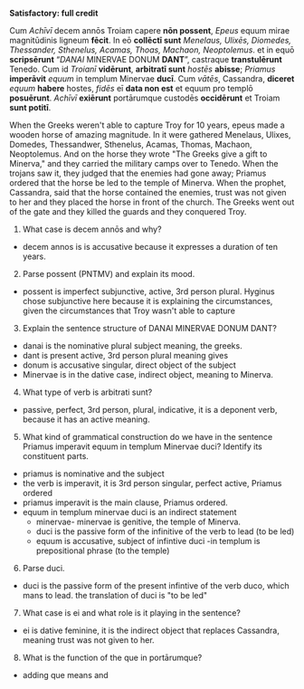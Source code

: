 **Satisfactory:  full credit**

Cum *Achīvī* decem annōs Troiam capere **nōn possent**, *Epeus* equum mirae magnitūdinis ligneum **fēcit**.
In eō **collēctī sunt** *Menelaus, Ulixēs, Diomedes, Thessander, Sthenelus, Acamas, Thoas, Machaon, Neoptolemus*.
et in equō **scripsērunt** “*DANAI* MINERVAE DONUM **DANT**”, castraque **transtulērunt** Tenedo.
Cum id *Troianī* **vidērunt**, **arbitratī sunt** *hostēs* **abisse**;
*Priamus* **imperāvit** *equum* in templum Minervae **ducī**.
Cum *vātēs*, Cassandra, **diceret** *equum* **habere** hostes, *fidēs* eī **data non est** et equum pro templō **posuērunt**.
*Achīvī* **exiērunt** portārumque custodēs **occidērunt** et Troiam **sunt potitī**.

When the Greeks weren't able to capture Troy for 10 years,
epeus made a wooden horse of amazing magnitude.
In it were gathered Menelaus, Ulixes, Domedes, Thessandwer, Sthenelus, Acamas, Thomas, Machaon, Neoptolemus.
And on the horse they wrote "The Greeks give a gift to Minerva," and they carried the military camps over to Tenedo.
When the trojans saw it, they judged that the enemies had gone away;
Priamus ordered that the horse be led to the temple of Minerva.
When the prophet, Cassandra, said that the horse contained the enemies,
 trust was not given to her and they placed the horse in front of the church.
The Greeks went out of the gate
and they killed the guards and they conquered Troy. 

1. What case is decem annōs and why?
- decem annos is is accusative because it expresses a duration of ten years. 

2. Parse possent (PNTMV) and explain its mood.
- possent is imperfect subjunctive, active, 3rd person plural. Hyginus chose subjunctive here because it is explaining the circumstances, given the circumstances that Troy wasn't able to capture

3. Explain the sentence structure of DANAI MINERVAE DONUM DANT?
- danai is the nominative plural subject meaning, the greeks. 
- dant is present active, 3rd person plural meaning gives
- donum is accusative singular, direct object of the subject
- Minervae is in the dative case, indirect object, meaning to Minerva. 

4. What type of verb is arbitrati sunt?
- passive, perfect, 3rd person, plural, indicative, it is a deponent verb, because it has an active meaning. 


5. What kind of grammatical construction do we have in the sentence Priamus imperavit equum in templum Minervae duci? Identify its constituent parts.
 - priamus is nominative and the subject
 - the verb is imperavit, it is 3rd person singular, perfect active, Priamus ordered
 - priamus imperavit is the main clause, Priamus ordered. 
 - equum in templum minervae duci is an indirect statement
     -  minervae- minervae is genitive, the temple of Minerva.
     - duci is the passive form of the infinitive of the verb to lead (to be led)
     - equum is accusative, subject of infintive duci
      -in templum is prepositional phrase (to the temple)

6. Parse duci.
- duci is the passive form of the present infintive of the verb duco, which mans to lead. the translation of duci is "to be led"

7. What case is ei and what role is it playing in the sentence?
- ei is dative feminine, it is the indirect object that replaces Cassandra, meaning trust was not given to her. 

8. What is the function of the que in portārumque?
- adding que means and
